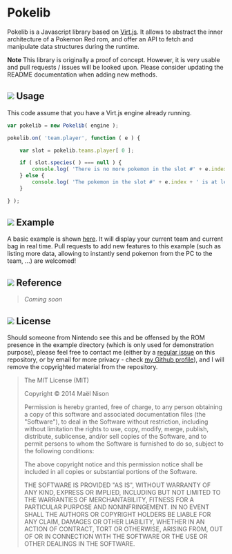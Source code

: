 # Pokelib

Pokelib is a Javascript library based on [Virt.js](https://github.com/arcanis/virt.js/). It allows to abstract the inner architecture of a Pokemon Red rom, and offer an API to fetch and manipulate data structures during the runtime.

**Note** This library is originally a proof of concept. However, it is very usable and pull requests / issues will be looked upon. Please consider updating the README documentation when adding new methods.

## ![](http://www.pokemonelite2000.com/sprites/rbspr/rbspr146.png) Usage

This code assume that you have a Virt.js engine already running.

```js
var pokelib = new Pokelib( engine );

pokelib.on( 'team.player', function ( e ) {

    var slot = pokelib.teams.player[ 0 ];

    if ( slot.species( ) === null ) {
        console.log( 'There is no more pokemon in the slot #' + e.index );
    } else {
        console.log( 'The pokemon in the slot #' + e.index + ' is at level ' + slot.level( ) );
    }

} );
```

## ![](http://www.pokemonelite2000.com/sprites/rbspr/rbspr145.png) Example

A basic example is shown [here](http://arcanis.github.io/pokelib/example/). It will display your current team and current bag in real time. Pull requests to add new features to this example (such as listing more data, allowing to instantly send pokemon from the PC to the team, ...) are welcomed!

## ![](http://www.pokemonelite2000.com/sprites/rbspr/rbspr144.png) Reference

> *Coming soon*

## ![](http://www.pokemonelite2000.com/sprites/rbspr/rbspr150.png) License

Should someone from Nintendo see this and be offensed by the ROM presence in the example directory (which is only used for demonstration purpose), please feel free to contact me (either by a [regular issue](https://github.com/arcanis/pokelib) on this repository, or by email for more privacy - check [my Github profile](https://github.com/arcanis)), and I will remove the copyrighted material from the repository.

> The MIT License (MIT)
>
> Copyright &copy; 2014 Maël Nison
>
> Permission is hereby granted, free of charge, to any person obtaining a copy of this software and associated documentation files (the "Software"), to deal in the Software without restriction, including without limitation the rights to use, copy, modify, merge, publish, distribute, sublicense, and/or sell copies of the Software, and to permit persons to whom the Software is furnished to do so, subject to the following conditions:
>
> The above copyright notice and this permission notice shall be included in all copies or substantial portions of the Software.
>
> THE SOFTWARE IS PROVIDED "AS IS", WITHOUT WARRANTY OF ANY KIND, EXPRESS OR IMPLIED, INCLUDING BUT NOT LIMITED TO THE WARRANTIES OF MERCHANTABILITY, FITNESS FOR A PARTICULAR PURPOSE AND NONINFRINGEMENT. IN NO EVENT SHALL THE AUTHORS OR COPYRIGHT HOLDERS BE LIABLE FOR ANY CLAIM, DAMAGES OR OTHER LIABILITY, WHETHER IN AN ACTION OF CONTRACT, TORT OR OTHERWISE, ARISING FROM, OUT OF OR IN CONNECTION WITH THE SOFTWARE OR THE USE OR OTHER DEALINGS IN THE SOFTWARE.
